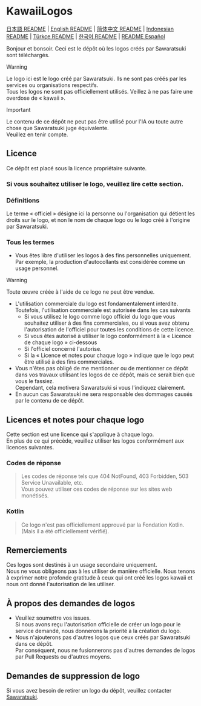 # KawaiiLogos

[日本語 README](./README.md) | [English README](/README_EN.md) | [简体中文 README](/README-zhHans.md) | [Indonesian README](/README-ID.md) | [Türkçe README](/README-tr.md) | [한국어 README](/README-kr.md) | [README Español](/README-es.md)

Bonjour et bonsoir. Ceci est le dépôt où les logos créés par Sawaratsuki sont téléchargés.


> [!WARNING]
 Le logo ici est le logo créé par Sawaratsuki. Ils ne sont pas créés par les services ou organisations respectifs.  
 Tous les logos ne sont pas officiellement utilisés.
 Veillez à ne pas faire une overdose de « kawaii ».   

> [!IMPORTANT]
 Le contenu de ce dépôt ne peut pas être utilisé pour l'IA ou toute autre chose que Sawaratsuki juge équivalente.  
 Veuillez en tenir compte.

## Licence

Ce dépôt est placé sous la licence propriétaire suivante.

### Si vous souhaitez utiliser le logo, veuillez lire cette section.

### Définitions

Le terme « officiel » désigne ici la personne ou l'organisation qui détient les droits sur le logo, et non le nom de chaque logo ou le logo créé à l'origine par Sawaratsuki.

### Tous les termes

- Vous êtes libre d'utiliser les logos à des fins personnelles uniquement.  
Par exemple, la production d'autocollants est considérée comme un usage personnel.
> [!WARNING]
 Toute œuvre créée à l'aide de ce logo ne peut être vendue.
- L'utilisation commerciale du logo est fondamentalement interdite.  
Toutefois, l'utilisation commerciale est autorisée dans les cas suivants
  - Si vous utilisez le logo comme logo officiel du logo que vous souhaitez utiliser à des fins commerciales, ou si vous avez obtenu l'autorisation de l'officiel pour toutes les conditions de cette licence.  
  - Si vous êtes autorisé à utiliser le logo conformément à la « Licence de chaque logo » ci-dessous
  - Si l'officiel concerné l'autorise.
  - Si la « Licence et notes pour chaque logo » indique que le logo peut être utilisé à des fins commerciales.
- Vous n'êtes pas obligé de me mentionner ou de mentionner ce dépôt dans vos travaux utilisant les logos de ce dépôt, mais ce serait bien que vous le fassiez.  
  Cependant, cela motivera Sawaratsuki si vous l'indiquez clairement.
- En aucun cas Sawaratsuki ne sera responsable des dommages causés par le contenu de ce dépôt.

## Licences et notes pour chaque logo

Cette section est une licence qui s'applique à chaque logo.  
En plus de ce qui précède, veuillez utiliser les logos conformément aux licences suivantes.   

### Codes de réponse

> Les codes de réponse tels que 404 NotFound, 403 Forbidden, 503 Service Unavailable, etc.  
Vous pouvez utiliser ces codes de réponse sur les sites web monétisés.

### Kotlin

> Ce logo n'est pas officiellement approuvé par la Fondation Kotlin.  
(Mais il a été officiellement vérifié).

## Remerciements

Ces logos sont destinés à un usage secondaire uniquement.  
Nous ne vous obligeons pas à les utiliser de manière officielle.
Nous tenons à exprimer notre profonde gratitude à ceux qui ont créé les logos kawaii et nous ont donné l'autorisation de les utiliser.

## À propos des demandes de logos

- Veuillez soumettre vos issues.  
Si nous avons reçu l'autorisation officielle de créer un logo pour le service demandé, nous donnerons la priorité à la création du logo.
- Nous n'ajouterons pas d'autres logos que ceux créés par Sawaratsuki dans ce dépôt.  
  Par conséquent, nous ne fusionnerons pas d'autres demandes de logos par Pull Requests ou d'autres moyens.

## Demandes de suppression de logo

Si vous avez besoin de retirer un logo du dépôt, veuillez contacter [Sawaratsuki](https://x.com/sawaratsuki1004).
